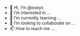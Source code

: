 - 👋 Hi, I’m @oseyx
- 👀 I’m interested in ...
- 🌱 I’m currently learning ...
- 💞️ I’m looking to collaborate on ...
- 📫 How to reach me ...

<!---
oseyx/oseyx is a ✨ special ✨ repository because its `README.md` (this file) appears on your GitHub profile.
You can click the Preview link to take a look at your changes.
--->
